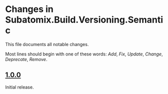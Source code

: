 # Changes in Subatomix.Build.Versioning.Semantic
This file documents all notable changes.

Most lines should begin with one of these words:
*Add*, *Fix*, *Update*, *Change*, *Deprecate*, *Remove*.

<!--
## [Unreleased](https://github.com/sharpjs/Subatomix.Build.Versioning.Semantic/compare/release/1.0.1..HEAD)
(none)

## [1.0.1](https://github.com/sharpjs/Subatomix.Build.Versioning.Semantic/compare/release/1.0.0..release/1.0.1)
Future release.
-->

## [1.0.0](https://github.com/sharpjs/Subatomix.Build.Versioning.Semantic/tree/release/1.0.0)
Initial release.

<!--
  Copyright 2022 Subatomix Research Inc.

  Permission to use, copy, modify, and distribute this software for any
  purpose with or without fee is hereby granted, provided that the above
  copyright notice and this permission notice appear in all copies.

  THE SOFTWARE IS PROVIDED "AS IS" AND THE AUTHOR DISCLAIMS ALL WARRANTIES
  WITH REGARD TO THIS SOFTWARE INCLUDING ALL IMPLIED WARRANTIES OF
  MERCHANTABILITY AND FITNESS. IN NO EVENT SHALL THE AUTHOR BE LIABLE FOR
  ANY SPECIAL, DIRECT, INDIRECT, OR CONSEQUENTIAL DAMAGES OR ANY DAMAGES
  WHATSOEVER RESULTING FROM LOSS OF USE, DATA OR PROFITS, WHETHER IN AN
  ACTION OF CONTRACT, NEGLIGENCE OR OTHER TORTIOUS ACTION, ARISING OUT OF
  OR IN CONNECTION WITH THE USE OR PERFORMANCE OF THIS SOFTWARE.
-->

